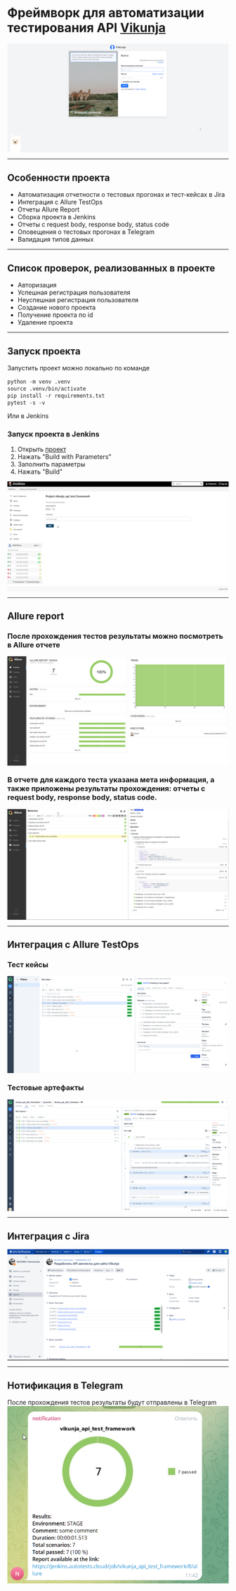 # Фреймворк для автоматизации тестирования API [Vikunja](https://vikunja.io/) 
<img align="center" src="https://github.com/Lexzender/vikunja_api_test_framework/blob/main/vikunja_api_test_framework/pictures/vikunja.png" />

---

## Особенности проекта
* Автоматизация отчетности о тестовых прогонах и тест-кейсах в Jira
* Интеграция с Allure TestOps
* Отчеты Allure Report
* Сборка проекта в Jenkins
* Отчеты с request body, response body, status code
* Оповещения о тестовых прогонах в Telegram
* Валидация типов данных
---
## Список проверок, реализованных в проекте
* Авторизация
* Успешная регистрация пользователя
* Неуспешная регистрация пользователя 
* Создание нового проекта
* Получение проекта по id
* Удаление проекта

 ---
## Запуск проекта
Запустить проект можно локально по команде

```
python -m venv .venv
source .venv/bin/activate
pip install -r requirements.txt
pytest -s -v 
```
Или в Jenkins
### Запуск проекта в Jenkins

1) Открыть [проект](https://jenkins.autotests.cloud/job/vikunja_api_test_framework/)
2) Нажать "Build with Parameters"
3) Заполнить параметры 
4) Нажать "Build"
<img align="center" src="https://github.com/Lexzender/vikunja_api_test_framework/blob/main/vikunja_api_test_framework/pictures/jenkins_api.png" />

---

## Allure report
### После прохождения тестов результаты можно посмотреть в Allure отчете
<img align="center" src="https://github.com/Lexzender/vikunja_api_test_framework/blob/main/vikunja_api_test_framework/pictures/allure_api.png" />

### В отчете для каждого теста указана мета информация, а также приложены результаты прохождения: отчеты с request body, response body, status code.
<img align="center" src="https://github.com/Lexzender/vikunja_api_test_framework/blob/main/vikunja_api_test_framework/pictures/behaaviors_api.png" />

---
## Интеграция с Allure TestOps
### Тест кейсы
<img align="center" src="https://github.com/Lexzender/vikunja_api_test_framework/blob/main/vikunja_api_test_framework/pictures/test%20%20cases_api.png" />

### Тестовые артефакты 
<img align="center" src="https://github.com/Lexzender/vikunja_api_test_framework/blob/main/vikunja_api_test_framework/pictures/tk_api.png" />

---
## Интеграция с Jira
<img align="center" src="https://github.com/Lexzender/vikunja_api_test_framework/blob/main/vikunja_api_test_framework/pictures/jira_api.png" />

---
## Нотификация в Telegram
После прохождения тестов результаты будут отправлены в Telegram
<img align="center" src="https://github.com/Lexzender/vikunja_api_test_framework/blob/main/vikunja_api_test_framework/pictures/Telegram_api.png" />

